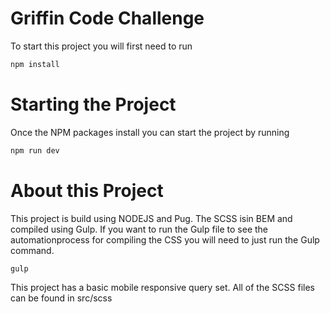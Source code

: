 # Griffin Code Challenge
To start this project you will first need to run 
```bash
npm install
```

# Starting the Project
Once the NPM packages install you can start the project by running
```bash
npm run dev
```
# About this Project
This project is build using NODEJS and Pug. The SCSS isin BEM and compiled using Gulp.
If you want to run the Gulp file to see the automationprocess for compiling the CSS you will need to just run the Gulp command.
```bash
gulp
```
This project has a basic mobile responsive query set. All of the SCSS files can be found in src/scss
